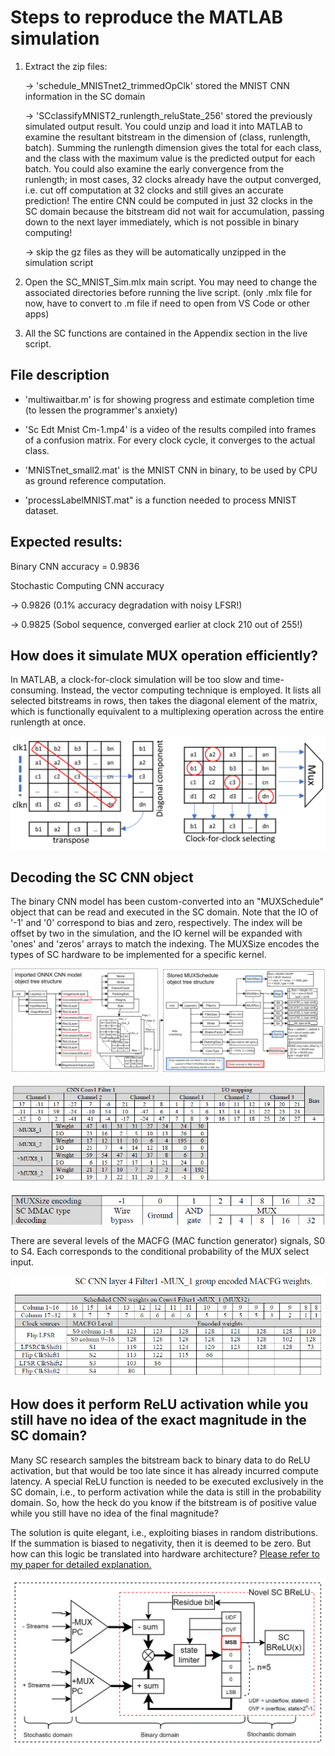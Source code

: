 # Steps to reproduce the MATLAB simulation

1) Extract the zip files:

   -> 'schedule_MNISTnet2_trimmedOpClk' stored the MNIST CNN information in the SC domain

   -> 'SCclassifyMNIST2_runlength_reluState_256' stored the previously simulated output result. You could unzip and load it into MATLAB to examine the resultant bitstream in the dimension of (class, runlength, batch). Summing the runlength dimension gives the total for each class, and the class with the maximum value is the predicted output for each batch. You could also examine the early convergence from the runlength; in most cases, 32 clocks already have the output converged, i.e. cut off computation at 32 clocks and still gives an accurate prediction! The entire CNN could be computed in just 32 clocks in the SC domain because the bitstream did not wait for accumulation, passing down to the next layer immediately, which is not possible in binary computing!

   -> skip the gz files as they will be automatically unzipped in the simulation script

3) Open the SC_MNIST_Sim.mlx main script. You may need to change the associated directories before running the live script. (only .mlx file for now, have to convert to .m file if need to open from VS Code or other apps)

4) All the SC functions are contained in the Appendix section in the live script.

## File description

- 'multiwaitbar.m' is for showing progress and estimate completion time (to lessen the programmer's anxiety)

- 'Sc Edt Mnist Cm-1.mp4' is a video of the results compiled into frames of a confusion matrix. For every clock cycle, it converges to the actual class.

- 'MNISTnet_small2.mat' is the MNIST CNN in binary, to be used by CPU as ground reference computation.

- 'processLabelMNIST.mat" is a function needed to process MNIST dataset.

## Expected results:

Binary CNN accuracy = 0.9836

Stochastic Computing CNN accuracy

-> 0.9826 (0.1% accuracy degradation with noisy LFSR!)

-> 0.9825 (Sobol sequence, converged earlier at clock 210 out of 255!)

## How does it simulate MUX operation efficiently?

In MATLAB, a clock-for-clock simulation will be too slow and time-consuming. Instead, the vector computing technique is employed. It lists all selected bitstreams in rows, then takes the diagonal element of the matrix, which is functionally equivalent to a multiplexing operation across the entire runlength at once.

![image](https://raw.githubusercontent.com/hinata9276/FPGA_SC/refs/heads/main/MATLAB(new)/MNIST_SC/images/vectorComputing2.png)

## Decoding the SC CNN object

The binary CNN model has been custom-converted into an "MUXSchedule" object that can be read and executed in the SC domain. Note that the IO of '-1' and '0' correspond to bias and zero, respectively. The index will be offset by two in the simulation, and the IO kernel will be expanded with 'ones' and 'zeros' arrays to match the indexing. The MUXSize encodes the types of SC hardware to be implemented for a specific kernel.

![image](https://raw.githubusercontent.com/hinata9276/FPGA_SC/refs/heads/main/MATLAB(new)/MNIST_SC/images/AppendixF.jpg)

![image](https://raw.githubusercontent.com/hinata9276/FPGA_SC/refs/heads/main/MATLAB(new)/MNIST_SC/images/scheduleMap.jpg)

![image](https://raw.githubusercontent.com/hinata9276/FPGA_SC/refs/heads/main/MATLAB(new)/MNIST_SC/images/muxSizeEncoding.jpg)

There are several levels of the MACFG (MAC function generator) signals, S0 to S4. Each corresponds to the conditional probability of the MUX select input.

![image](https://raw.githubusercontent.com/hinata9276/FPGA_SC/refs/heads/main/MATLAB(new)/MNIST_SC/images/encodedWeights.jpg)

## How does it perform ReLU activation while you still have no idea of the exact magnitude in the SC domain?

Many SC research samples the bitstream back to binary data to do ReLU activation, but that would be too late since it has already incurred compute latency. A special ReLU function is needed to be executed exclusively in the SC domain, i.e., to perform activation while the data is still in the probability domain. So, how the heck do you know if the bitstream is of positive value while you still have no idea of the final magnitude?

The solution is quite elegant, i.e., exploiting biases in random distributions. If the summation is biased to negativity, then it is deemed to be zero. But how can this logic be translated into hardware architecture? [Please refer to my paper for detailed explanation.](https://doi.org/10.34133/research.0307)

![image](https://raw.githubusercontent.com/hinata9276/FPGA_SC/refs/heads/main/MATLAB(new)/MNIST_SC/images/BReLU.jpg)
